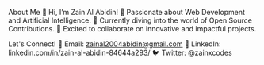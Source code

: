 About Me
👋 Hi, I’m Zain Al Abidin!
👀 Passionate about Web Development and Artificial Intelligence.
🌱 Currently diving into the world of Open Source Contributions.
💞️ Excited to collaborate on innovative and impactful projects.

Let's Connect!
📧 Email: zainal2004abidin@gmail.com
💼 LinkedIn: linkedin.com/in/zain-al-abidin-84644a293/
🐦 Twitter: @zainxcodes
